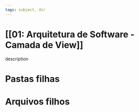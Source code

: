 ```yaml
---
tags: subject, dir
---
```


# [[01: Arquitetura de Software - Camada de View]]

description

# Pastas filhas



# Arquivos filhos


